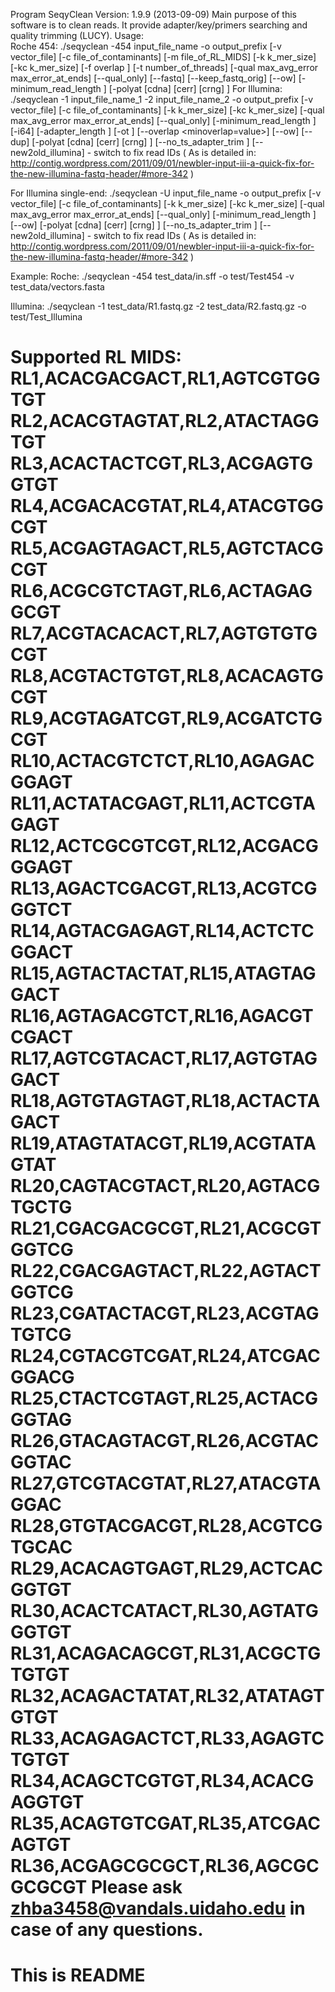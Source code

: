 Program SeqyClean
Version: 1.9.9 (2013-09-09)
Main purpose of this software is to clean reads. It provide adapter/key/primers searching and quality trimming (LUCY).
Usage:  
Roche 454:
./seqyclean -454 input_file_name -o output_prefix [-v vector_file]
						  [-c file_of_contaminants]
						  [-m file_of_RL_MIDS]
						  [-k k_mer_size]
						  [-kc k_mer_size]
						  [-f overlap ]
						  [-t number_of_threads]
						  [-qual max_avg_error max_error_at_ends]
						  [--qual_only]
						  [--fastq]
						  [--keep_fastq_orig]
                                                  [--ow]
						  [-minimum_read_length <value>]
						  [-polyat [cdna] [cerr] [crng] ]
For Illumina:
./seqyclean -1 input_file_name_1 -2 input_file_name_2 -o output_prefix [-v vector_file]
                                                                       [-c file_of_contaminants]
                                                                       [-k k_mer_size]
                                                                       [-kc k_mer_size]
                                                                       [-qual max_avg_error max_error_at_ends]
                                                                       [--qual_only]
                                                                       [-minimum_read_length <value>]
                                                                       [-i64]
                                                                       [-adapter_length <value>]
                                                                       [-ot <value>]
                                                                       [--overlap <minoverlap=value>]
                                                                       [--ow]
                                                                       [--dup]
                                                                       [-polyat [cdna] [cerr] [crng] ]
                                                                       [--no_ts_adapter_trim ]
                                                                       [--new2old_illumina] - switch to fix read IDs ( As is detailed in: http://contig.wordpress.com/2011/09/01/newbler-input-iii-a-quick-fix-for-the-new-illumina-fastq-header/#more-342 )

For Illumina single-end:
./seqyclean -U input_file_name -o output_prefix [-v vector_file]
                                                                       [-c file_of_contaminants]
                                                                       [-k k_mer_size]
                                                                       [-kc k_mer_size]
                                                                       [-qual max_avg_error max_error_at_ends]
                                                                       [--qual_only]
                                                                       [-minimum_read_length <value>]
                                                                       [--ow]
                                                                       [-polyat [cdna] [cerr] [crng] ]
                                                                       [--no_ts_adapter_trim ]
                                                                       [--new2old_illumina] - switch to fix read IDs ( As is detailed in: http://contig.wordpress.com/2011/09/01/newbler-input-iii-a-quick-fix-for-the-new-illumina-fastq-header/#more-342 )

Example:
Roche:
./seqyclean -454 test_data/in.sff -o test/Test454 -v test_data/vectors.fasta

Illumina:
./seqyclean -1 test_data/R1.fastq.gz -2 test_data/R2.fastq.gz -o test/Test_Illumina
    

Supported RL MIDS:
RL1,ACACGACGACT,RL1,AGTCGTGGTGT
RL2,ACACGTAGTAT,RL2,ATACTAGGTGT
RL3,ACACTACTCGT,RL3,ACGAGTGGTGT
RL4,ACGACACGTAT,RL4,ATACGTGGCGT
RL5,ACGAGTAGACT,RL5,AGTCTACGCGT
RL6,ACGCGTCTAGT,RL6,ACTAGAGGCGT
RL7,ACGTACACACT,RL7,AGTGTGTGCGT
RL8,ACGTACTGTGT,RL8,ACACAGTGCGT
RL9,ACGTAGATCGT,RL9,ACGATCTGCGT
RL10,ACTACGTCTCT,RL10,AGAGACGGAGT
RL11,ACTATACGAGT,RL11,ACTCGTAGAGT
RL12,ACTCGCGTCGT,RL12,ACGACGGGAGT
RL13,AGACTCGACGT,RL13,ACGTCGGGTCT
RL14,AGTACGAGAGT,RL14,ACTCTCGGACT
RL15,AGTACTACTAT,RL15,ATAGTAGGACT
RL16,AGTAGACGTCT,RL16,AGACGTCGACT
RL17,AGTCGTACACT,RL17,AGTGTAGGACT
RL18,AGTGTAGTAGT,RL18,ACTACTAGACT
RL19,ATAGTATACGT,RL19,ACGTATAGTAT
RL20,CAGTACGTACT,RL20,AGTACGTGCTG
RL21,CGACGACGCGT,RL21,ACGCGTGGTCG
RL22,CGACGAGTACT,RL22,AGTACTGGTCG
RL23,CGATACTACGT,RL23,ACGTAGTGTCG
RL24,CGTACGTCGAT,RL24,ATCGACGGACG
RL25,CTACTCGTAGT,RL25,ACTACGGGTAG
RL26,GTACAGTACGT,RL26,ACGTACGGTAC
RL27,GTCGTACGTAT,RL27,ATACGTAGGAC
RL28,GTGTACGACGT,RL28,ACGTCGTGCAC
RL29,ACACAGTGAGT,RL29,ACTCACGGTGT
RL30,ACACTCATACT,RL30,AGTATGGGTGT
RL31,ACAGACAGCGT,RL31,ACGCTGTGTGT
RL32,ACAGACTATAT,RL32,ATATAGTGTGT
RL33,ACAGAGACTCT,RL33,AGAGTCTGTGT
RL34,ACAGCTCGTGT,RL34,ACACGAGGTGT
RL35,ACAGTGTCGAT,RL35,ATCGACAGTGT
RL36,ACGAGCGCGCT,RL36,AGCGCGCGCGT
Please ask zhba3458@vandals.uidaho.edu in case of any questions.
=======
# This is README

